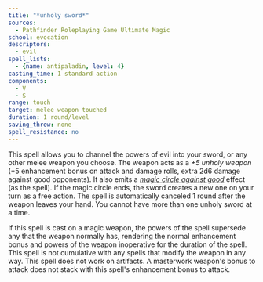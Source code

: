```yaml
---
title: "*unholy sword*"
sources:
  - Pathfinder Roleplaying Game Ultimate Magic
school: evocation
descriptors:
  - evil
spell_lists:
  - {name: antipaladin, level: 4}
casting_time: 1 standard action
components:
  - V
  - S
range: touch
target: melee weapon touched
duration: 1 round/level
saving_throw: none
spell_resistance: no
---
```


This spell allows you to channel the powers of evil into your sword, or any other melee weapon you choose. The weapon acts as a *+5 unholy weapon* (+5 enhancement bonus on attack and damage rolls, extra 2d6 damage against good opponents). It also emits a [*magic circle against good*](/spells/magic-circle-against-good/) effect (as the spell). If the magic circle ends, the sword creates a new one on your turn as a free action. The spell is automatically canceled 1 round after the weapon leaves your hand. You cannot have more than one unholy sword at a time.

If this spell is cast on a magic weapon, the powers of the spell supersede any that the weapon normally has, rendering the normal enhancement bonus and powers of the weapon inoperative for the duration of the spell. This spell is not cumulative with any spells that modify the weapon in any way. This spell does not work on artifacts. A masterwork weapon's bonus to attack does not stack with this spell's enhancement bonus to attack.

